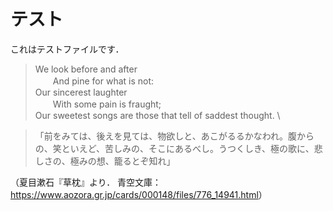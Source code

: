 # テスト

これはテストファイルです．

>We look before and after  \
>　　And pine for what is not:  \
>Our sincerest laughter  \
>　　With some pain is fraught;  \
>Our sweetest songs are those that tell of saddest thought.  \

>「前をみては、後えを見ては、物欲しと、あこがるるかなわれ。腹からの、笑といえど、苦しみの、そこにあるべし。うつくしき、極の歌に、悲しさの、極みの想、籠るとぞ知れ」

（夏目漱石『草枕』より．
青空文庫：<https://www.aozora.gr.jp/cards/000148/files/776_14941.html>）
